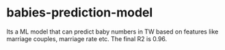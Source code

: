 # babies-prediction-model

Its a ML model that can predict baby numbers in TW based on features like marriage couples, marriage rate etc. The final R2 is 0.96.
